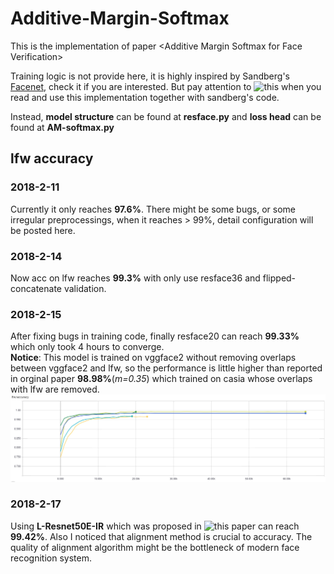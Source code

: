 # Additive-Margin-Softmax
This is the implementation of paper &lt;Additive Margin Softmax for Face Verification>

Training logic is not provide here, it is highly inspired by Sandberg's [Facenet](https://github.com/davidsandberg/facenet), check it if you are interested. But pay attention to ![this](https://github.com/Joker316701882/Additive-Margin-Softmax/issues/1) when you read and use this implementation together with sandberg's code. 

Instead, 
**model structure** can be found at **resface.py** 
and 
**loss head** can be found at **AM-softmax.py**

## lfw accuracy

### 2018-2-11
Currently it only reaches **97.6%**. There might be some bugs, or some irregular preprocessings, when it reaches > 99%, detail configuration will be posted here.

### 2018-2-14
Now acc on lfw reaches **99.3%** with only use resface36 and flipped-concatenate validation.

### 2018-2-15
After fixing bugs in training code, finally resface20 can reach **99.33%** which only took 4 hours to converge.  
**Notice**:
This model is trained on vggface2 without removing overlaps between vggface2 and lfw, so the performance is little higher than reported in orginal paper **98.98%**(*m=0.35*) which trained on casia whose overlaps with lfw are removed.
![lfw](./tfboard/lfw_acc.png)

### 2018-2-17
Using **L-Resnet50E-IR** which was proposed in ![this paper](https://arxiv.org/abs/1801.07698) can reach **99.42%**. Also I noticed that alignment method is crucial to accuracy. The quality of alignment algorithm might be the bottleneck of modern face recognition system.

